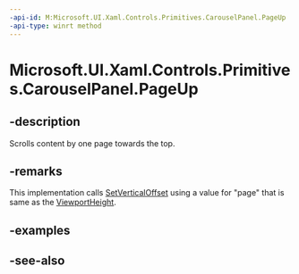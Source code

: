 ```yaml
---
-api-id: M:Microsoft.UI.Xaml.Controls.Primitives.CarouselPanel.PageUp
-api-type: winrt method
---
```


<!-- Method syntax
public void PageUp()
-->

# Microsoft.UI.Xaml.Controls.Primitives.CarouselPanel.PageUp

## -description
Scrolls content by one page towards the top.

## -remarks
This implementation calls [SetVerticalOffset](carouselpanel_setverticaloffset_1333703417.md) using a value for "page" that is same as the [ViewportHeight](carouselpanel_viewportheight.md).

## -examples

## -see-also
